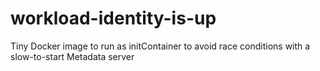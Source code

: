 # workload-identity-is-up
Tiny Docker image to run as initContainer to avoid race conditions with a slow-to-start Metadata server
